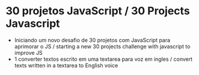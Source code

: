 # 30 projetos JavaScript / 30 Projects Javascript
* Iniciando um novo desafio de 30 projetos com JavaScript para aprimorar o JS / starting a new 30 projects challenge with javascript to improve JS
* 1 converter textos escrito em uma textarea para voz em ingles / convert texts written in a textarea to English voice
